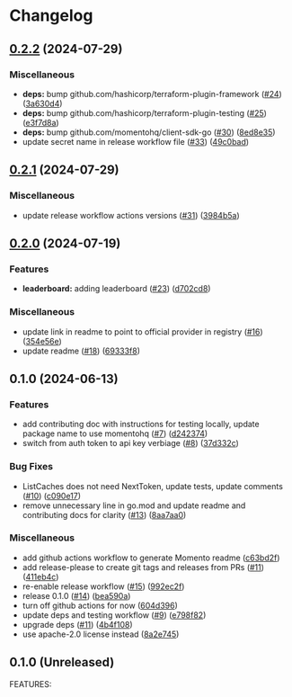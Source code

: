 # Changelog

## [0.2.2](https://github.com/momentohq/terraform-provider-momento/compare/v0.2.1...v0.2.2) (2024-07-29)


### Miscellaneous

* **deps:** bump github.com/hashicorp/terraform-plugin-framework ([#24](https://github.com/momentohq/terraform-provider-momento/issues/24)) ([3a630d4](https://github.com/momentohq/terraform-provider-momento/commit/3a630d47033ca1bbfc879daa44c4da7e13d82a0b))
* **deps:** bump github.com/hashicorp/terraform-plugin-testing ([#25](https://github.com/momentohq/terraform-provider-momento/issues/25)) ([e3f7d8a](https://github.com/momentohq/terraform-provider-momento/commit/e3f7d8a2f91c04f30f3de837654adc80d442dd0e))
* **deps:** bump github.com/momentohq/client-sdk-go ([#30](https://github.com/momentohq/terraform-provider-momento/issues/30)) ([8ed8e35](https://github.com/momentohq/terraform-provider-momento/commit/8ed8e35980a3dd2ad3a830182af9b2ebdb043a97))
* update secret name in release workflow file ([#33](https://github.com/momentohq/terraform-provider-momento/issues/33)) ([49c0bad](https://github.com/momentohq/terraform-provider-momento/commit/49c0bad7e5a8f5b4581139469a48d3777cf4a2ba))

## [0.2.1](https://github.com/momentohq/terraform-provider-momento/compare/v0.2.0...v0.2.1) (2024-07-29)


### Miscellaneous

* update release workflow actions versions ([#31](https://github.com/momentohq/terraform-provider-momento/issues/31)) ([3984b5a](https://github.com/momentohq/terraform-provider-momento/commit/3984b5ab44e7e939019ef5f456b60d9f7c8ef172))

## [0.2.0](https://github.com/momentohq/terraform-provider-momento/compare/v0.1.0...v0.2.0) (2024-07-19)


### Features

* **leaderboard:** adding leaderboard ([#23](https://github.com/momentohq/terraform-provider-momento/issues/23)) ([d702cd8](https://github.com/momentohq/terraform-provider-momento/commit/d702cd8992b7e60d0d13be667414878c2140234b))


### Miscellaneous

* update link in readme to point to official provider in registry ([#16](https://github.com/momentohq/terraform-provider-momento/issues/16)) ([354e56e](https://github.com/momentohq/terraform-provider-momento/commit/354e56e0e07ee4f96c855fdee128d4e6afa68f7e))
* update readme ([#18](https://github.com/momentohq/terraform-provider-momento/issues/18)) ([69333f8](https://github.com/momentohq/terraform-provider-momento/commit/69333f849db8e6f1abf290999976767fd2deabcb))

## 0.1.0 (2024-06-13)


### Features

* add contributing doc with instructions for testing locally, update package name to use momentohq ([#7](https://github.com/momentohq/terraform-provider-momento/issues/7)) ([d242374](https://github.com/momentohq/terraform-provider-momento/commit/d242374938930fd4ef063345816014cdb559242e))
* switch from auth token to api key verbiage ([#8](https://github.com/momentohq/terraform-provider-momento/issues/8)) ([37d332c](https://github.com/momentohq/terraform-provider-momento/commit/37d332c84dae993060e126e12ffe834d370389b3))


### Bug Fixes

* ListCaches does not need NextToken, update tests, update comments ([#10](https://github.com/momentohq/terraform-provider-momento/issues/10)) ([c090e17](https://github.com/momentohq/terraform-provider-momento/commit/c090e175c5d8455e14f5379376a606457dd5fd92))
* remove unnecessary line in go.mod and update readme and contributing docs for clarity ([#13](https://github.com/momentohq/terraform-provider-momento/issues/13)) ([8aa7aa0](https://github.com/momentohq/terraform-provider-momento/commit/8aa7aa0636e9f226ce046d40f71bb5fc08216844))


### Miscellaneous

* add github actions workflow to generate Momento readme ([c63bd2f](https://github.com/momentohq/terraform-provider-momento/commit/c63bd2f24f8cf154e5d7d3f3a3a5494ed3922ee9))
* add release-please to create git tags and releases from PRs ([#11](https://github.com/momentohq/terraform-provider-momento/issues/11)) ([411eb4c](https://github.com/momentohq/terraform-provider-momento/commit/411eb4ccdcd3205452df813e5fb611eeaa61db3c))
* re-enable release workflow ([#15](https://github.com/momentohq/terraform-provider-momento/issues/15)) ([992ec2f](https://github.com/momentohq/terraform-provider-momento/commit/992ec2f486beba75eb87d85c264e158d723f51a0))
* release 0.1.0 ([#14](https://github.com/momentohq/terraform-provider-momento/issues/14)) ([bea590a](https://github.com/momentohq/terraform-provider-momento/commit/bea590aab3ec630ea9ce89e724f4c07972561831))
* turn off github actions for now ([604d396](https://github.com/momentohq/terraform-provider-momento/commit/604d396cf001a139ee53832c7f3c397f4f2d0c00))
* update deps and testing workflow ([#9](https://github.com/momentohq/terraform-provider-momento/issues/9)) ([e798f82](https://github.com/momentohq/terraform-provider-momento/commit/e798f82b0c79cd40790f16f86ff647834339bdb7))
* upgrade deps ([#11](https://github.com/momentohq/terraform-provider-momento/issues/11)) ([4b4f108](https://github.com/momentohq/terraform-provider-momento/commit/4b4f10851b27dfe0a4b4cc708b9949ba435fc906))
* use apache-2.0 license instead ([8a2e745](https://github.com/momentohq/terraform-provider-momento/commit/8a2e74562d0be0931d98a84e0529ea229590dbc4))

## 0.1.0 (Unreleased)

FEATURES:
